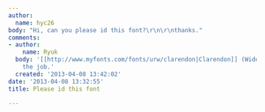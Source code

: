 ```yaml
---
author:
  name: hyc26
body: "Hi, can you please id this font?\r\n\r\nthanks."
comments:
- author:
    name: Ryuk
  body: '[[http://www.myfonts.com/fonts/urw/clarendon|Clarendon]] (Wide?) should do
    the job.'
  created: '2013-04-08 13:42:02'
date: '2013-04-08 13:32:55'
title: Please id this font

---
```

